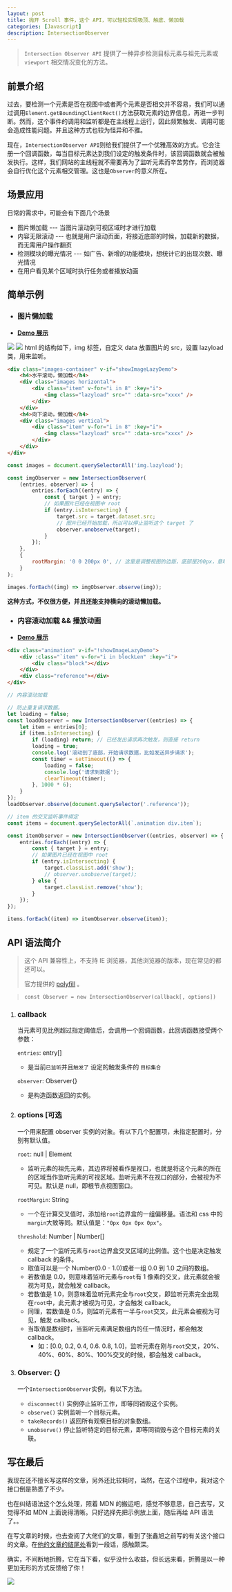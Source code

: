 ```yaml
---
layout: post
title: 抛开 Scroll 事件，这个 API，可以轻松实现吸顶、触底、懒加载
categories: [Javascript]
description: IntersectionObserver
---
```


> `Intersection Observer API` 提供了一种异步检测目标元素与祖先元素或 `viewport` 相交情况变化的方法。

## 前景介绍

过去，要检测一个元素是否在视图中或者两个元素是否相交并不容易，我们可以通过调用`Element.getBoundingClientRect()`方法获取元素的边界信息，再进一步判断。然而，这个事件的调用和监听都是在主线程上运行，因此频繁触发、调用可能会造成性能问题。并且这种方式也较为怪异和不雅。

现在，`IntersectionObserver API`则给我们提供了一个优雅高效的方式。它会注册一个回调函数，每当目标元素达到我们设定的触发条件时，该回调函数就会被触发执行。这样，我们网站的主线程就不需要再为了监听元素而辛苦劳作，而浏览器会自行优化这个元素相交管理。这也是`Observer`的意义所在。

## 场景应用

日常的需求中，可能会有下面几个场景

-   图片懒加载 --- 当图片滚动到可视区域时才进行加载
-   内容无限滚动 --- 也就是用户滚动页面，将接近底部的时候，加载新的数据，而无需用户操作翻页
-   检测模块的曝光情况 --- 如广告、新增的功能模块，想统计它的出现次数、曝光情况
-   在用户看见某个区域时执行任务或者播放动画

## 简单示例

-   ### 图片懒加载
-   **<a target="_blank" href="https://bran-nie.com/Note/js/API/IntersectionObserver/?demo=imglazyload">Demo 展示</a>**

![](/images/blog/img_lazyload.png)
![](/images/blog/img_lazyload_2.png)
html 的结构如下，img 标签，自定义 data 放置图片的 src，设置 lazyload 类，用来监听。

```html
<div class="images-container" v-if="showImageLazyDemo">
    <h4>水平滚动，懒加载</h4>
    <div class="images horizontal">
        <div class="item" v-for="i in 8" :key="i">
            <img class="lazyload" src="" :data-src="xxxx" />
        </div>
    </div>
    <h4>向下滚动，懒加载</h4>
    <div class="images vertical">
        <div class="item" v-for="i in 8" :key="i">
            <img class="lazyload" src="" :data-src="xxxx" />
        </div>
    </div>
</div>
```

```javascript
const images = document.querySelectorAll('img.lazyload');

const imgObserver = new IntersectionObserver(
    (entries, observer) => {
        entries.forEach((entry) => {
            const { target } = entry;
            // 如果图片已经在视图中 root
            if (entry.isIntersecting) {
                target.src = target.dataset.src;
                // 图片已经开始加载，所以可以停止监听这个 target 了
                observer.unobserve(target);
            }
        });
    },
    {
        rootMargin: '0 0 200px 0', // 这里是调整视图的边距，底部是200px，意味着将视图向下扩张了200px。
    }
);

images.forEach((img) => imgObserver.observe(img));
```

**这种方式，不仅很方便，并且还能支持横向的滚动懒加载。**

-   ### 内容滚动加载 && 播放动画

-   **<a target="_blank" href="https://bran-nie.com/Note/js/API/IntersectionObserver/?demo=animation">Demo 展示</a>**

```html
<div class="animation" v-if="!showImageLazyDemo">
    <div :class="`item" v-for="i in blockLen" :key="i">
        <div class="block"></div>
    </div>
    <div class="reference"></div>
</div>
```

```javascript
// 内容滚动加载

// 防止重复请求数据。
let loading = false;
const loadObserver = new IntersectionObserver((entries) => {
    let item = entries[0];
    if (item.isIntersecting) {
        if (loading) return; // 已经发出请求再次触发，则直接 return
        loading = true;
        console.log('滚动到了底部，开始请求数据，比如发送异步请求');
        const timer = setTimeout(() => {
            loading = false;
            console.log('请求到数据');
            clearTimeout(timer);
        }, 1000 * 6);
    }
});
loadObserver.observe(document.querySelector('.reference'));

// item 的交叉监听事件绑定
const items = document.querySelectorAll(`.animation div.item`);

const itemObserver = new IntersectionObserver((entries, observer) => {
    entries.forEach((entry) => {
        const { target } = entry;
        // 如果图片已经在视图中 root
        if (entry.isIntersecting) {
            target.classList.add('show');
            // observer.unobserve(target);
        } else {
            target.classList.remove('show');
        }
    });
});

items.forEach((item) => itemObserver.observe(item));
```

## API 语法简介

> 这个 API 兼容性上，不支持 IE 浏览器，其他浏览器的版本，现在常见的都还可以。
>
> 官方提供的 <a href='https://github.com/w3c/IntersectionObserver/blob/main/polyfill/intersection-observer.js' target='_blank'>polyfill</a> 。

> `const Observer = new IntersectionObserver(callback[, options])`

1.  ### callback

    当元素可见比例超过指定阈值后，会调用一个回调函数，此回调函数接受两个参数：

    `entries`: entry[]

    -   是当前`已监听`并且`触发了` 设定的触发条件的 `目标集合`

    `observer`: Observer{}

    -   是构造函数返回的实例。

2.  ### options [可选

    一个用来配置 observer 实例的对象。有以下几个配置项，未指定配置时，分别有默认值。

    `root`: null | Element

    -   监听元素的祖先元素，其边界将被看作是视口，也就是将这个元素的所在的区域当作监听元素的可视区域。监听元素不在视口的部分，会被视为不可见。默认是 null，即根节点视图窗口。

    `rootMargin`: String

    -   一个在计算交叉值时，添加给`root`边界盒的一组偏移量。语法和 css 中的`margin`大致等同。默认值是：`"0px 0px 0px 0px"`。

    `threshold`: Number | Number[]

    -   规定了一个监听元素与`root`边界盒交叉区域的比例值。这个也是决定触发 callback 的条件。
    -   取值可以是一个 Number(0.0 - 1.0)或者一组 0.0 到 1.0 之间的数组。
    -   若数值是 0.0，则意味着监听元素与`root`有 1 像素的交叉，此元素就会被视为可见，就会触发 callback。
    -   若数值是 1.0，则意味着监听元素完全与`root`交叉，即监听元素完全出现在`root`中，此元素才被视为可见，才会触发 callback。
    -   同理，若数值是 0.5，则监听元素有一半与`root`交叉，此元素会被视为可见，触发 callback。
    -   当取值是数组时，当监听元素满足数组内的任一情况时，都会触发 callback。
        -   如：[0.0, 0.2, 0.4, 0.6. 0.8, 1.0]，监听元素在刚与`root`交叉，20%、40%、60%、80%、100%交叉的时候，都会触发 callback。

3.  ### Observer: {}

    一个`IntersectionObserver`实例，有以下方法。

    -   `disconnect()` 实例停止监听工作，即等同销毁这个实例。
    -   `observe()` 实例监听一个目标元素。
    -   `takeRecords()` 返回所有观察目标的对象数组。
    -   `unobserve()` 停止监听特定的目标元素，即等同销毁与这个目标元素的关联。

## 写在最后

我现在还不擅长写这样的文章，另外还比较耗时，当然，在这个过程中，我对这个接口倒是熟悉了不少。

也在纠结语法这个怎么处理，照着 MDN 的搬运吧，感觉不够意思，自己去写，又觉得不如 MDN 上面说得清晰。只好选择先把示例放上面，随后再给 API 语法了。。

在写文章的时候，也去查阅了大佬们的文章，看到了张鑫旭之前写的有关这个接口的文章。在[他的文章的结尾处](https://www.zhangxinxu.com/wordpress/2020/12/js-intersectionobserver-nav/)看到一段话，感触颇深。

确实，不间断地折腾，它在当下看，似乎没什么收益，但长远来看，折腾是以一种更加无形的方式反馈给了你！

![](/images/blog/toos_worth.png)
